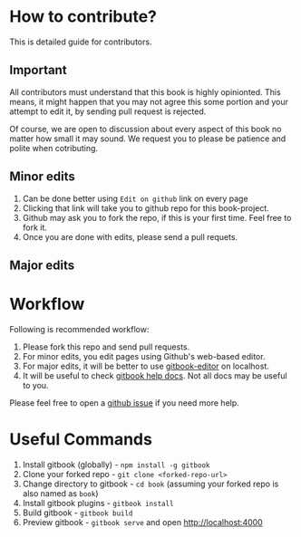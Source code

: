 # How to contribute?

This is detailed guide for contributors.

## Important

All contributors must understand that this book is highly opinionted. This means, it might happen that you may not agree this some portion and your attempt to edit it, by sending pull request is rejected.

Of course, we are open to discussion about every aspect of this book no matter how small it may sound. We request you to please be patience and polite when cotributing.

## Minor edits

1. Can be done better using `Edit on github` link on every page
2. Clicking that link will take you to github repo for this book-project.
3. Github may ask you to fork the repo, if this is your first time. Feel free to fork it.
4. Once you are done with edits, please send a pull requets.

## Major edits

Workflow
============

Following is recommended workflow:

1. Please fork this repo and send pull requests.
2. For minor edits, you edit pages using Github's web-based editor.
3. For major edits, it will be better to use [gitbook-editor](https://github.com/GitbookIO/editor) on localhost.
4. It will be useful to check [gitbook help docs](http://help.gitbook.io/). Not all docs may be useful to you.

Please feel free to open a [github issue](https://github.com/wpveda/book/issues) if you need more help.


Useful Commands
=================

1. Install gitbook (globally) - `npm install -g gitbook`
2. Clone your forked repo -  `git clone <forked-repo-url>`
3. Change directory to gitbook - `cd book` (assuming your forked repo is also named as `book`)
4. Install gitbook plugins - `gitbook install`
5. Build gitbook - `gitbook build`
6. Preview gitbook - `gitbook serve` and open [http://localhost:4000](http://localhost:4000)
